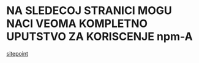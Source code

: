 # NA SLEDECOJ STRANICI MOGU NACI VEOMA KOMPLETNO UPUTSTVO ZA KORISCENJE npm-A

[sitepoint](https://www.sitepoint.com/beginners-guide-node-package-manager/)